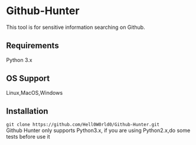 # Github-Hunter
This tool is for sensitive information searching on Github.
## Requirements
Python 3.x <br>
## OS Support
Linux,MacOS,Windows<br>
## Installation
`git clone https://github.com/Hell0W0rld0/Github-Hunter.git`<br>
Github Hunter only supports Python3.x, if you are using Python2.x,do some tests before use it
